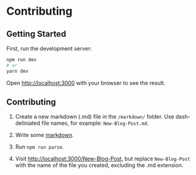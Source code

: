 # Contributing

## Getting Started

First, run the development server:

```bash
npm run dev
# or
yarn dev
```

Open [http://localhost:3000](http://localhost:3000) with your browser to see the result.

## Contributing

1. Create a new markdown (.md) file in the `/markdown/` folder. Use dash-deliniated file names, for example: `New-Blog-Post.md`.

2. Write some [markdown](https://github.com/adam-p/markdown-here/wiki/Markdown-Cheatsheet).

3. Run `npm run parse`.

4. Visit [http://localhost:3000/New-Blog-Post](http://localhost:3000/New-Blog-Post), but replace `New-Blog-Post` with the name of the file you created, excluding the .md extension.